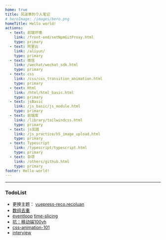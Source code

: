 ```yaml
---
home: true
title: 风滚草的个人笔记
# heroImage: /images/hero.png
homeTitle: Hello world!
actions:
  - text: 前端环境
    link: /front-end/setNpmGitProxy.html
    type: primary
  - text: 阿里云
    link: /aliyun/
    type: primary
  - text: 微信
    link: /wechat/wechat_sdk.html
    type: primary
  - text: css
    link: /css/css_transition_animation.html
    type: primary  
  - text: Html
    link: /html/html_basic.html
    type: primary
  - text: jsBasic
    link: /js_basic/js_module.html
    type: primary  
  - text: 前端库
    link: /library/tailwindcss.html
    type: primary
  - text: js实践
    link: /js_practice/h5_image_upload.html
    type: primary
  - text: Typescript
    link: /typescript/typescript.html
    type: primary
  - text: 杂项
    link: /others/github.html
    type: primary
footer: Hello-world!
---
```

  
<hr/>

### TodoList
- 更换主题： <a href="http://v2.vuepress-reco.recoluan.com/" target="_blank">vuepress-reco.recoluan</a>
- [数组去重](https://ssshooter.com/2021-02-25-array-unique-performance/)
- [eventloop](https://zh.javascript.info/event-loop) [time-slicing](https://juejin.cn/post/6844903847249330184#heading-0)
- [坑：移动端100vh](https://juejin.cn/post/6844904017051549703)
- [css-animation-101](https://cssanimation.rocks/css-animation-101/#welcome)
- [interview](https://vue3js.cn/interview/vue/lifecycle.html#%E4%B8%80%E3%80%81%E7%94%9F%E5%91%BD%E5%91%A8%E6%9C%9F%E6%98%AF%E4%BB%80%E4%B9%88)
